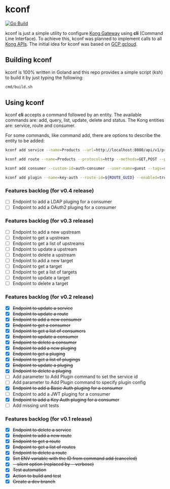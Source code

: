 # kconf

[![Go Build](https://github.com/aldebap/kconf/actions/workflows/go.yml/badge.svg)](https://github.com/aldebap/kconf/actions/workflows/go.yml)

kconf is just a simple utility to configure [Kong Gateway](https://konghq.com/products/kong-gateway) using **cli** (Command Line Interface).
To achieve this, kconf was planned to implement calls to all [Kong APIs](https://docs.konghq.com/gateway/api/admin-oss/latest/).
The initial idea for kconf was based on [GCP gcloud](https://cloud.google.com/sdk/gcloud/).

## Building kconf

kconf is 100% written in Goland and this repo provides a simple script (ksh) to build it by just typing the following:

```sh
cmd/build.sh
```

## Using kconf

kconf **cli** accepts a command followed by an entity.
The available commands are: add, query, list, update, delete and status.
The Kong entities are: service, route and consumer.

For some commands, like command add, there are options to describe the entity to be added:

```sh
kconf add service --name=Products --url=http://localhost:8080/api/v1/products
```

```sh
kconf add route --name=Products --protocols=http --methods=GET,POST --paths=/api/v1/products --service-id=${SERVICE_GUID}
```

```sh
kconf add consumer --custom-id=auth-consumer --user-name=guest --tags=silver-tier
```

```sh
kconf add plugin --name=key-auth --route-id=${ROUTE_GUID} --enabled=true
```

### Features backlog (for v0.4 release)

- [ ] Endpoint to add a LDAP pluging for a consumer
- [ ] Endpoint to add a OAuth2 pluging for a consumer

### Features backlog (for v0.3 release)

- [ ] Endpoint to add a new upstream
- [ ] Endpoint to get a upstream
- [ ] Endpoint to get a list of upstreams
- [ ] Endpoint to update a upstream
- [ ] Endpoint to delete a upstream
- [ ] Endpoint to add a new target
- [ ] Endpoint to get a target
- [ ] Endpoint to get a list of targets
- [ ] Endpoint to update a target
- [ ] Endpoint to delete a target

### Features backlog (for v0.2 release)

- [X] ~~Endpoint to update a service~~
- [X] ~~Endpoint to update a route~~
- [X] ~~Endpoint to add a new consumer~~
- [X] ~~Endpoint to get a consumer~~
- [X] ~~Endpoint to get a list of consumers~~
- [X] ~~Endpoint to update a consumer~~
- [X] ~~Endpoint to delete a consumer~~
- [X] ~~Endpoint to add a new pluging~~
- [X] ~~Endpoint to get a pluging~~
- [X] ~~Endpoint to get a list of plugings~~
- [X] ~~Endpoint to update a pluging~~
- [X] ~~Endpoint to delete a pluging~~
- [ ] Add parameter to Add Plugin command to set the service id
- [ ] Add parameter to Add Plugin command to specify plugin config
- [X] ~~Endpoint to add a Basic Auth pluging for a consumer~~
- [ ] Endpoint to add a JWT pluging for a consumer
- [X] ~~Endpoint to add a Key Auth pluging for a consumer~~
- [ ] Add missing unit tests

### Features backlog (for v0.1 release)

- [X] ~~Endpoint to delete a service~~
- [X] ~~Endpoint to add a new route~~
- [X] ~~Endpoint to get a route~~
- [X] ~~Endpoint to get a list of routes~~
- [X] ~~Endpoint to delete a route~~
- [X] ~~Set ENV variable with the ID from command add (canceled)~~
- [X] ~~--silent option (replaced by --verbose)~~
- [X] ~~Test automation~~
- [X] ~~Action to build and test~~
- [X] ~~Create a dev branch~~
